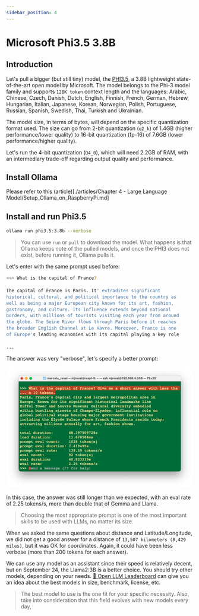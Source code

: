 ```yaml
---
sidebar_position: 4
---
```


# Microsoft Phi3.5 3.8B
## Introduction
Let's pull a bigger (but still tiny) model, the [PHI3.5,](https://ollama.com/library/phi3.5) a 3.8B lightweight state-of-the-art open model by Microsoft. The model belongs to the Phi-3 model family and supports `128K token` context length and the languages: Arabic, Chinese, Czech, Danish, Dutch, English, Finnish, French, German, Hebrew, Hungarian, Italian, Japanese, Korean, Norwegian, Polish, Portuguese, Russian, Spanish, Swedish, Thai, Turkish and Ukrainian.

The model size, in terms of bytes, will depend on the specific quantization format used. The size can go from 2-bit quantization (`q2_k`) of 1.4GB (higher performance/lower quality) to 16-bit quantization (fp-16) of 7.6GB (lower performance/higher quality). 

Let's run the 4-bit quantization (`Q4_0`), which will need 2.2GB of RAM, with an intermediary trade-off regarding output quality and performance.

## Install Ollama 

Please refer to this (article)[./articles/Chapter 4 - Large Language Model/Setup_Ollama_on_RaspberryPi.md]


## Install and run Phi3.5
```bash
ollama run phi3.5:3.8b --verbose
```

> You can use `run` or `pull` to download the model. What happens is that Ollama keeps note of the pulled models, and once the PHI3 does not exist, before running it, Ollama pulls it.

Let's enter with the same prompt used before:

```bash
>>> What is the capital of France?

The capital of France is Paris. It' extradites significant 
historical, cultural, and political importance to the country as 
well as being a major European city known for its art, fashion, 
gastronomy, and culture. Its influence extends beyond national 
borders, with millions of tourists visiting each year from around 
the globe. The Seine River flows through Paris before it reaches 
the broader English Channel at Le Havre. Moreover, France is one 
of Europe's leading economies with its capital playing a key role 

...
```

The answer was very "verbose", let's specify a better prompt:

![](../../pictures/Chapter4/paris-2.png)

In this case, the answer was still longer than we expected, with an eval rate of 2.25 tokens/s, more than double that of Gemma and Llama. 

> Choosing the most appropriate prompt is one of the most important skills to be used with LLMs, no matter its size.

When we asked the same questions about distance and Latitude/Longitude, we did not get a good answer for a distance of `13,507 kilometers (8,429 miles)`, but it was OK for coordinates. Again, it could have been less verbose (more than 200 tokens for each answer). 

We can use any model as an assistant since their speed is relatively decent, but on September 24, the Llama2:3B is a better choice. You should try other models, depending on your needs. [🤗 Open LLM Leaderboard](https://huggingface.co/spaces/open-llm-leaderboard/open_llm_leaderboard) can give you an idea about the best models in size, benchmark, license, etc. 

> The best model to use is the one fit for your specific necessity. Also, take into consideration that this field evolves with new models every day,

